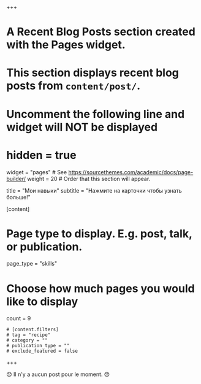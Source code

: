 +++
# A Recent Blog Posts section created with the Pages widget.
# This section displays recent blog posts from `content/post/`.

# Uncomment the following line and widget will NOT be displayed
# hidden = true

widget = "pages"  # See https://sourcethemes.com/academic/docs/page-builder/
weight = 20  # Order that this section will appear.

title = "Мои навыки"
subtitle = "Нажмите на карточки чтобы узнать больше!"

[content]
  # Page type to display. E.g. post, talk, or publication.
  page_type = "skills"
  
  # Choose how much pages you would like to display
  count = 9

	# [content.filters]
    # tag = "recipe"
    # category = ""
    # publication_type = ""
    # exclude_featured = false
+++

:disappointed: Il n'y a aucun post pour le moment. :disappointed:
